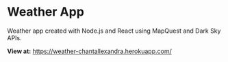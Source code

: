 # Weather App

Weather app created with Node.js and React using MapQuest and Dark Sky APIs.

**View at:** https://weather-chantallexandra.herokuapp.com/

